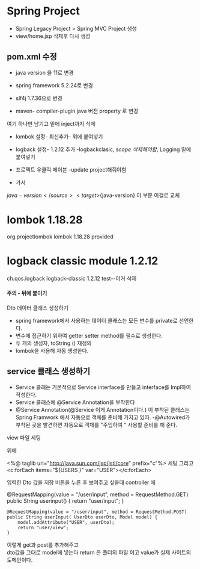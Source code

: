 # Spring Project 
- Spring Legacy Project > Spring MVC Project 생성
- view/home.jsp 삭제후 다시 생성

## pom.xml 수정
- java version 을 11로 변경
- spring framework 5.2.24로 변경
- slf4j 1.7.36으로 변경

- maven- compiler-plugin java 버전 property 로 변경
<!-- Logging --> 여기 하나만 남기고 밑에 inject까지 삭제
- lombok 설정- 최신추가- <!-- test --> 위에 붙여넣기

- logback 설정- 1.2.12 추가 -logbackclasic, *scope 삭제해야함*, Logging 밑에 붙여넣기

- 프로젝트 우클릭 메이븐 -update project해줘야함

-	<!-- Test --> 가서  		
<source>${java-version}</source>
<target>${java-version}</target>
이 부분 이걸로 교체

# lombok 1.18.28

<!-- https://mvnrepository.com/artifact/org.projectlombok/lombok -->
<dependency>
    <groupId>org.projectlombok</groupId>
    <artifactId>lombok</artifactId>
    <version>1.18.28</version>
    <scope>provided</scope>
</dependency>


# logback classic module 1.2.12

<!-- https://mvnrepository.com/artifact/ch.qos.logback/logback-classic -->
<dependency>
    <groupId>ch.qos.logback</groupId>
    <artifactId>logback-classic</artifactId>
    <version>1.2.12</version>
    <scope>test</scope>--이거 삭제
</dependency>

#### 주의 - <Logging > 뒤에 붙이기



Dto 데이터 클래스 생성하기
- spring framework에서 사용하는 데이터 클래스는 모든 변수를 private로 선언한다.
- 변수에 접근하기 위하여 getter setter method를 필수로 생성한다.
- 두 개의 생성자, toString () 재정의
- lombok을 사용해 자동 생성한다.

## service 클래스 생성하기
- Service 클래는 기본적으로 Service interface를 만들고
interface를 Impl하여 작성한다.
- Service 클래스에 @Service Annotation을 부착한다
- @Service Annotation(@Service 이게 Annotation이다.) 이 부착된 클래스는 Spring Framwork
에서 자동으로 객체를 준비해 가지고 있따.
-@Autowired가 부착된 곳을 발견하면 자동으로 객체를 "주입하여 " 사용할 준비를 해 준다.


view 파일 세팅 
<!DOCTYPE html> 위에
<%@ taglib uri="http://java.sun.com/jsp/jstl/core" prefix="c"%> 세팅 
그리고 <c:forEach items="${USERS }" var="USER"></c:forEach>




입력한 Dto 값을 저장 버튼을 누른 후 보여주고 싶을때
controller 에

@RequestMapping(value = "/user/input", method = RequestMethod.GET)
	public String userinput() {
		return "user/input";
	}

	@RequestMapping(value = "/user/input", method = RequestMethod.POST)
	public String userInput( UserDto userDto, Model model) {		
		model.addAttribute("USER", userDto);
		return "user/view";
	}
	
이렇게 get과 post를 추가해주고  
dto값을 그대로 model에 넣는다
return 은 폴더의 파일 이고 value가 실제 사이트의 도메인이다.



